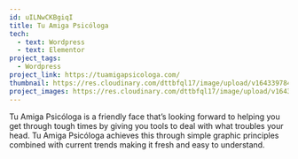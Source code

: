 ```yaml
---
id: uILNwCKBgiqI
title: Tu Amiga Psicóloga
tech:
  - text: Wordpress
  - text: Elementor
project_tags:
  - Wordpress
project_link: https://tuamigapsicologa.com/
thumbnail: https://res.cloudinary.com/dttbfql17/image/upload/v1643397842/tuamigapsicologa/TAP-350px_jctkoq.jpg
project_images: https://res.cloudinary.com/dttbfql17/image/upload/v1643079996/tuamigapsicologa/image1_lsf3lv.jpg
---
```

Tu Amiga Psicóloga is a friendly face that’s looking forward to helping you get through tough times by giving you tools to deal with what troubles your head. Tu Amiga Psicóloga achieves this through simple graphic principles combined with current trends making it fresh and easy to understand.